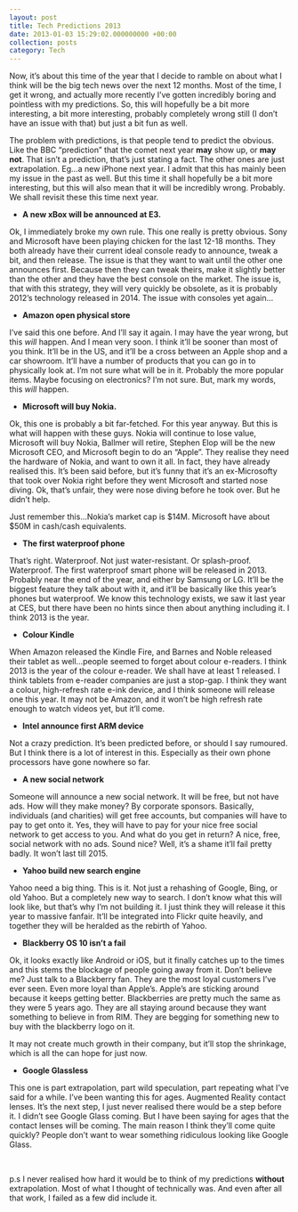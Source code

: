 ```yaml
---
layout: post
title: Tech Predictions 2013
date: 2013-01-03 15:29:02.000000000 +00:00
collection: posts
category: Tech
---
```


Now, it’s about this time of the year that I decide to ramble on about what I think will be the big tech news over the next 12 months. Most of the time, I get it wrong, and actually more recently I’ve gotten incredibly boring and pointless with my predictions. So, this will hopefully be a bit more interesting, a bit more interesting, probably completely wrong still (I don’t have an issue with that) but just a bit fun as well.

The problem with predictions, is that people tend to predict the obvious. Like the BBC “prediction” that the comet next year **may** show up, or **may not**. That isn’t a prediction, that’s just stating a fact. The other ones are just extrapolation. Eg…a new iPhone next year. I admit that this has mainly been my issue in the past as well. But this time it shall hopefully be a bit more interesting, but this will also mean that it will be incredibly wrong. Probably. We shall revisit these this time next year.

- **A new xBox will be announced at E3.**

Ok, I immediately broke my own rule. This one really is pretty obvious. Sony and Microsoft have been playing chicken for the last 12-18 months. They both already have their current ideal console ready to announce, tweak a bit, and then release. The issue is that they want to wait until the other one announces first. Because then they can tweak theirs, make it slightly better than the other and they have the best console on the market. The issue is, that with this strategy, they will very quickly be obsolete, as it is probably 2012’s technology released in 2014. The issue with consoles yet again…

- **Amazon open physical store**

I’ve said this one before. And I’ll say it again. I may have the year wrong, but this *will* happen. And I mean very soon. I think it’ll be sooner than most of you think. It’ll be in the US, and it’ll be a cross between an Apple shop and a car showroom. It’ll have a number of products that you can go in to physically look at. I’m not sure what will be in it. Probably the more popular items. Maybe focusing on electronics? I’m not sure. But, mark my words, this *will* happen.

- **Microsoft will buy Nokia.**

Ok, this one is probably a bit far-fetched. For this year anyway. But this is what will happen with these guys. Nokia will continue to lose value, Microsoft will buy Nokia, Ballmer will retire, Stephen Elop will be the new Microsoft CEO, and Microsoft begin to do an “Apple”. They realise they need the hardware of Nokia, and want to own it all. In fact, they have already realised this. It’s been said before, but it’s funny that it’s an ex-Microsofty that took over Nokia right before they went Microsoft and started nose diving. Ok, that’s unfair, they were nose diving before he took over. But he didn’t help.

Just remember this…Nokia’s market cap is $14M. Microsoft have about $50M in cash/cash equivalents.

- **The first waterproof phone**

That’s right. Waterproof. Not just water-resistant. Or splash-proof. Waterproof. The first waterproof smart phone will be released in 2013. Probably near the end of the year, and either by Samsung or LG. It’ll be the biggest feature they talk about with it, and it’ll be basically like this year’s phones but waterproof. We know this technology exists, we saw it last year at CES, but there have been no hints since then about anything including it. I think 2013 is the year.

- **Colour Kindle**

When Amazon released the Kindle Fire, and Barnes and Noble released their tablet as well…people seemed to forget about colour e-readers. I think 2013 is the year of the colour e-reader. We shall have at least 1 released. I think tablets from e-reader companies are just a stop-gap. I think they want a colour, high-refresh rate e-ink device, and I think someone will release one this year. It may not be Amazon, and it won’t be high refresh rate enough to watch videos yet, but it’ll come.

- **Intel announce first ARM device**

Not a crazy prediction. It’s been predicted before, or should I say rumoured. But I think there is a lot of interest in this. Especially as their own phone processors have gone nowhere so far.

- **A new social network**

Someone will announce a new social network. It will be free, but not have ads. How will they make money? By corporate sponsors. Basically, individuals (and charities) will get free accounts, but companies will have to pay to get onto it. Yes, they will have to pay for your nice free social network to get access to you. And what do you get in return? A nice, free, social network with no ads. Sound nice? Well, it’s a shame it’ll fail pretty badly. It won’t last till 2015.

- **Yahoo build new search engine**

Yahoo need a big thing. This is it. Not just a rehashing of Google, Bing, or old Yahoo. But a completely new way to search. I don’t know what this will look like, but that’s why I’m not building it. I just think they will release it this year to massive fanfair. It’ll be integrated into Flickr quite heavily, and together they will be heralded as the rebirth of Yahoo.

- **Blackberry OS 10 isn’t a fail**

Ok, it looks exactly like Android or iOS, but it finally catches up to the times and this stems the blockage of people going away from it. Don’t believe me? Just talk to a Blackberry fan. They are the most loyal customers I’ve ever seen. Even more loyal than Apple’s. Apple’s are sticking around because it keeps getting better. Blackberries are pretty much the same as they were 5 years ago. They are all staying around because they want something to believe in from RIM. They are begging for something new to buy with the blackberry logo on it.

It may not create much growth in their company, but it’ll stop the shrinkage, which is all the can hope for just now.

- **Google Glassless**

This one is part extrapolation, part wild speculation, part repeating what I’ve said for a while. I’ve been wanting this for ages. Augmented Reality contact lenses. It’s the next step, I just never realised there would be a step before it. I didn’t see Google Glass coming. But I have been saying for ages that the contact lenses will be coming. The main reason I think they’ll come quite quickly? People don’t want to wear something ridiculous looking like Google Glass.

 

p.s I never realised how hard it would be to think of my predictions **without** extrapolation. Most of what I thought of technically was. And even after all that work, I failed as a few did include it.
